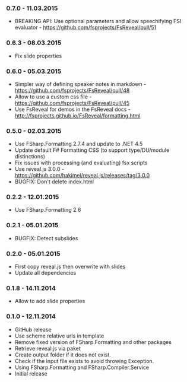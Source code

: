 ### 0.7.0 - 11.03.2015
* BREAKING API: Use optional parameters and allow speechifying FSI evaluator - https://github.com/fsprojects/FsReveal/pull/51

### 0.6.3 - 08.03.2015
* Fix slide properties

### 0.6.0 - 05.03.2015
* Simpler way of defining speaker notes in markdown - https://github.com/fsprojects/FsReveal/pull/48
* Allow to use a custom css file - https://github.com/fsprojects/FsReveal/pull/45
* Use FsReveal for demos in the FsReveal docs - http://fsprojects.github.io/FsReveal/formatting.html

### 0.5.0 - 02.03.2015
* Use FSharp.Formatting 2.7.4 and update to .NET 4.5
* Update default F# Formatting CSS (to support type/DU/module distinctions)
* Fix issues with processing (and evaluating) fsx scripts
* Use reveal.js 3.0.0 - https://github.com/hakimel/reveal.js/releases/tag/3.0.0
* BUGFIX: Don't delete index.html
 
### 0.2.2 - 12.01.2015
* Use FSharp.Formatting 2.6

### 0.2.1 - 05.01.2015
* BUGFIX: Detect subslides

### 0.2.0 - 05.01.2015
* First copy reveal.js then overwrite with slides
* Update all dependencies

### 0.1.8 - 14.11.2014
* Allow to add slide properties

### 0.1.0 - 12.11.2014
* GitHub release
* Use scheme relative urls in template
* Remove fixed version of FSharp.Formatting and other packages
* Retrieve reveal.js via paket
* Create output folder if it does not exist.
* Check if the input file exists to avoid throwing Exception.
* Using FSharp.Formatting and FSharp.Compiler.Service
* Initial release 
